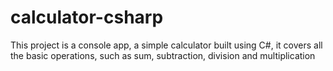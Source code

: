 # calculator-csharp
This project is a console app, a simple calculator built using C#, it covers all the basic operations, such as sum, subtraction, division and multiplication
